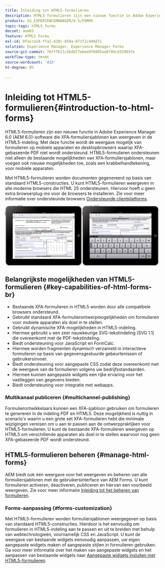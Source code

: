 ```yaml
---
title: Inleiding tot HTML5-formulieren
description: HTML5-formulieren zijn een nieuwe functie in Adobe Experience Manager 6.0 (AEM 6.0)-software die XFA-formuliersjablonen kan weergeven in de HTML5-indeling.
products: SG_EXPERIENCEMANAGER/6.5/FORMS
topic-tags: hTML5_forms
docset: aem65
feature: HTML5 Forms
exl-id: 0facca18-ffa1-420c-859a-6f1f2c449d71
solution: Experience Manager, Experience Manager Forms
source-git-commit: 76fffb11c56dbf7ebee9f6805ae0799cd32985fe
workflow-type: tm+mt
source-wordcount: '415'
ht-degree: 0%

---
```


# Inleiding tot HTML5-formulieren{#introduction-to-html-forms}

HTML5-formulieren zijn een nieuwe functie in Adobe Experience Manager 6.0 (AEM 6.0)-software die XFA-formuliersjablonen kan weergeven in de HTML5-indeling. Met deze functie wordt de weergave mogelijk van formulieren op mobiele apparaten en desktopbrowsers waarop XFA-gebaseerde PDF niet wordt ondersteund. HTML5-formulieren ondersteunen niet alleen de bestaande mogelijkheden van XFA-formuliersjablonen, maar voegen ook nieuwe mogelijkheden toe, zoals een krabbelhandtekening, voor mobiele apparaten.

Met HTML5-formulieren worden documenten gegenereerd op basis van standaard HTML5-constructies. U kunt HTML5-formulieren weergeven in alle moderne browsers die HTML 25 ondersteunen. Hiervoor hoeft u geen extra browserplug-ins voor de browsers te installeren. Zie voor meer informatie over ondersteunde browsers [Ondersteunde clientplatforms](https://adobe.com/go/learn_aemforms_supportedplatforms_63).

![HTML5-formuliervoorbeeld](do-not-localize/mobile_form_on_an_ipad_date_14.png)

## Belangrijkste mogelijkheden van HTML5-formulieren {#key-capabilities-of-html-forms-br}

* Bestaande XFA-formulieren in HTML5 worden door alle compatibele browsers ondersteund.
* Gebruikt standaard XFA-formulierontwerpmogelijkheden om formulieren voor mobiele apparaten als doel in te stellen.
* Gebruikt dynamische XFA-mogelijkheden in HTML5-indeling.
* Hiermee gebruikt u een zeer nauwkeurige SVG-tekstindeling (SVG 1.1) die overeenkomt met de PDF-tekstindeling.
* Biedt ondersteuning voor JavaScript en FormCalc.
* Hiermee worden fragmenten dynamisch verzameld in interactieve formulieren op basis van gegevensgestuurde gebeurtenissen of gebruikersinvoer.
* Biedt ondersteuning voor aangepaste CSS zodat deze overeenkomt met de weergave van de formulieren volgens uw bedrijfsstandaarden.
* Hiermee kunnen aangepaste widgets een rijke ervaring voor het vastleggen van gegevens bieden.
* Biedt ondersteuning voor integratie met webapps.

### Multikanaal publiceren {#multichannel-publishing}

Formulierontwikkelaars kunnen een XFA-sjabloon gebruiken om formulieren te genereren in de indeling PDF en HTML5. Deze mogelijkheid is nuttig in scenario&#39;s waarin u een grote set XFA-formulieren hebt die minimale wijzigingen vereisen om u aan te passen aan de ontwerppraktijken voor HTML5-formulieren. U kunt de bestaande XFA-formulieren weergeven op HTML5 om verschillende apparaten als doel in te stellen waarvoor nog geen XFA-gebaseerde PDF wordt ondersteund.

## HTML5-formulieren beheren {#manage-html-forms}

AEM biedt ook één weergave voor het weergeven en beheren van alle formuliersjablonen met de gebruikersinterface van AEM Forms. U kunt formulieren activeren, deactiveren, publiceren en hiervan een voorbeeld weergeven. Zie voor meer informatie [Inleiding tot het beheren van formulieren](../../forms/using/introduction-managing-forms.md).

### Forms-aanpassing {#forms-customization}

Met HTML5-formulieren worden formuliersjablonen weergegeven op basis van standaard HTML5-constructies. Hierdoor is het eenvoudig om formulieren in HTML5-indeling aan te passen en uit te breiden met behulp van webtechnologieën, voornamelijk CSS en JavaScript. U kunt de weergave van bestaande widgets eenvoudig aanpassen, uw eigen aangepaste widgets maken of aangepaste stijlen in formulieren gebruiken. Ga voor meer informatie over het maken van aangepaste widgets en het aanpassen van bestaande widgets naar [Aangepaste widgets insluiten met HTML5-formulieren](../../forms/using/custom-widgets.md).
